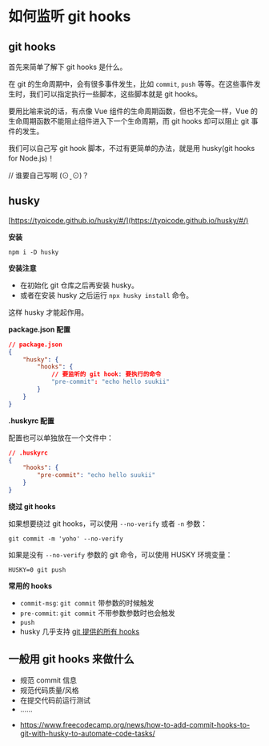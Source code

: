 # 如何监听 git hooks

## git hooks

首先来简单了解下 git hooks 是什么。

在 git 的生命周期中，会有很多事件发生，比如 `commit`, `push` 等等。在这些事件发生时，我们可以指定执行一些脚本，这些脚本就是 git hooks。

要用比喻来说的话，有点像 Vue 组件的生命周期函数，但也不完全一样，Vue 的生命周期函数不能阻止组件进入下一个生命周期，而 git hooks 却可以阻止 git 事件的发生。

我们可以自己写 git hook 脚本，不过有更简单的办法，就是用 husky(git hooks for Node.js)！

// 谁要自己写啊 (⊙ˍ⊙)？

## husky

[https://typicode.github.io/husky/#/](https://typicode.github.io/husky/#/)

**安装**

```shell
npm i -D husky
```

**安装注意**

-   在初始化 git 仓库之后再安装 husky。
-   或者在安装 husky 之后运行 `npx husky install` 命令。

这样 husky 才能起作用。

**package.json 配置**

```json
// package.json
{
    "husky": {
        "hooks": {
            // 要监听的 git hook: 要执行的命令
            "pre-commit": "echo hello suukii"
        }
    }
}
```

**.huskyrc 配置**

配置也可以单独放在一个文件中：

```json
// .huskyrc
{
    "hooks": {
        "pre-commit": "echo hello suukii"
    }
}
```

**绕过 git hooks**

如果想要绕过 git hooks，可以使用 `--no-verify` 或者 `-n` 参数：

```shell
git commit -m 'yoho' --no-verify
```

如果是没有 `--no-verify` 参数的 git 命令，可以使用 HUSKY 环境变量：

```shell
HUSKY=0 git push
```

**常用的 hooks**

-   `commit-msg`: `git commit` 带参数的时候触发
-   `pre-commit`: `git commit` 不带参数参数时也会触发
-   `push`
-   husky 几乎支持 [git 提供的所有 hooks](https://git-scm.com/docs/githooks)

## 一般用 git hooks 来做什么

-   规范 commit 信息
-   规范代码质量/风格
-   在提交代码前运行测试
-   ......

*   https://www.freecodecamp.org/news/how-to-add-commit-hooks-to-git-with-husky-to-automate-code-tasks/
